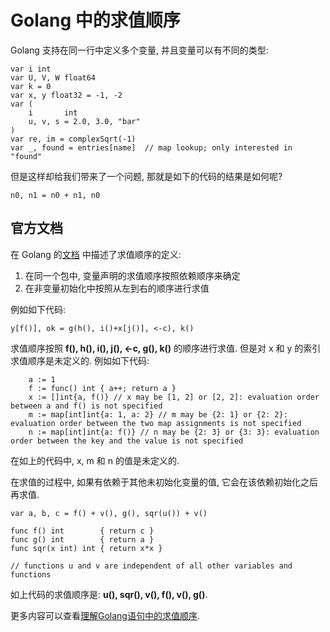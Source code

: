 # Golang 中的求值顺序 #

Golang 支持在同一行中定义多个变量, 并且变量可以有不同的类型:

```
var i int
var U, V, W float64
var k = 0
var x, y float32 = -1, -2
var (
	i       int
	u, v, s = 2.0, 3.0, "bar"
)
var re, im = complexSqrt(-1)
var _, found = entries[name]  // map lookup; only interested in "found"
```

但是这样却给我们带来了一个问题, 那就是如下的代码的结果是如何呢?

```
n0, n1 = n0 + n1, n0
```

## 官方文档 ##

在 Golang 的[文档](https://tip.golang.org/ref/spec#Order_of_evaluation) 中描述了求值顺序的定义:

1. 在同一个包中, 变量声明的求值顺序按照依赖顺序来确定
2. 在非变量初始化中按照从左到右的顺序进行求值

例如如下代码:

```
y[f()], ok = g(h(), i()+x[j()], <-c), k()
```

求值顺序按照 **f(), h(), i(), j(), <-c, g(), k()** 的顺序进行求值. 但是对 x 和 y 的索引求值顺序是未定义的. 例如如下代码:

```
	a := 1
	f := func() int { a++; return a }
	x := []int{a, f()} // x may be [1, 2] or [2, 2]: evaluation order between a and f() is not specified
	m := map[int]int{a: 1, a: 2} // m may be {2: 1} or {2: 2}: evaluation order between the two map assignments is not specified
	n := map[int]int{a: f()} // n may be {2: 3} or {3: 3}: evaluation order between the key and the value is not specified
```

在如上的代码中, x, m 和 n 的值是未定义的.

在求值的过程中, 如果有依赖于其他未初始化变量的值, 它会在该依赖初始化之后再求值.

```
var a, b, c = f() + v(), g(), sqr(u()) + v()

func f() int        { return c }
func g() int        { return a }
func sqr(x int) int { return x*x }

// functions u and v are independent of all other variables and functions
```

如上代码的求值顺序是: **u(), sqr(), v(), f(), v(), g()**.

更多内容可以查看[理解Golang语句中的求值顺序](https://tonybai.com/2015/08/27/understanding-go-statements-evaluating-order/#comments).